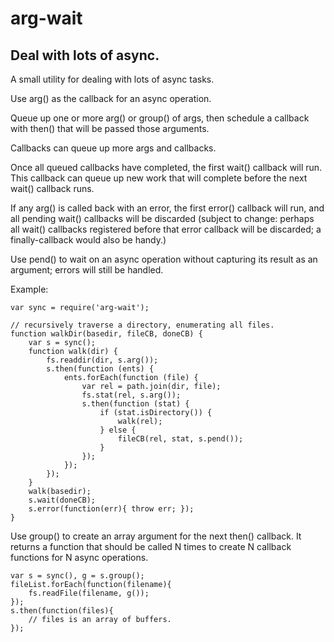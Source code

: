 arg-wait
========

Deal with lots of async.
------------------------

A small utility for dealing with lots of async tasks.

Use arg() as the callback for an async operation.

Queue up one or more arg() or group() of args, then schedule a callback
with then() that will be passed those arguments.

Callbacks can queue up more args and callbacks.

Once all queued callbacks have completed, the first wait() callback will
run. This callback can queue up new work that will complete before the
next wait() callback runs.

If any arg() is called back with an error, the first error() callback
will run, and all pending wait() callbacks will be discarded (subject to
change: perhaps all wait() callbacks registered before that error
callback will be discarded; a finally-callback would also be handy.)

Use pend() to wait on an async operation without capturing its result
as an argument; errors will still be handled.

Example:

```
var sync = require('arg-wait');

// recursively traverse a directory, enumerating all files.
function walkDir(basedir, fileCB, doneCB) {
    var s = sync();
    function walk(dir) {
        fs.readdir(dir, s.arg());
        s.then(function (ents) {
            ents.forEach(function (file) {
                var rel = path.join(dir, file);
                fs.stat(rel, s.arg());
                s.then(function (stat) {
                    if (stat.isDirectory()) {
                        walk(rel);
                    } else {
                        fileCB(rel, stat, s.pend());
                    }
                });
            });
        });
    }
    walk(basedir);
    s.wait(doneCB);
    s.error(function(err){ throw err; });
}
```

Use group() to create an array argument for the next then() callback.
It returns a function that should be called N times to create N
callback functions for N async operations.

```
var s = sync(), g = s.group();
fileList.forEach(function(filename){
    fs.readFile(filename, g());
});
s.then(function(files){
    // files is an array of buffers.
});
```
